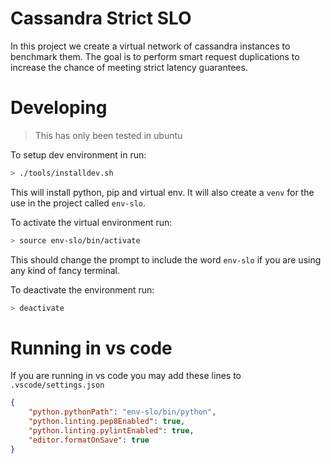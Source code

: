 # Cassandra Strict SLO 

In this project we create a virtual network of cassandra instances to benchmark them. The goal is to perform smart request duplications to increase the chance of meeting strict latency guarantees.

# Developing
> This has only been tested in ubuntu

To setup dev environment in run:

```sh
> ./tools/installdev.sh
```

This will install python, pip and virtual env. It will also create a `venv` for the use in the project called `env-slo`.

To activate the virtual environment run:

```sh
> source env-slo/bin/activate
```

This should change the prompt to include the word `env-slo` if you are using any kind of fancy terminal.

To deactivate the environment run:

```sh
> deactivate
```

# Running in vs code
If you are running in vs code you may add these lines to `.vscode/settings.json`

```json
{
    "python.pythonPath": "env-slo/bin/python",
    "python.linting.pep8Enabled": true,
    "python.linting.pylintEnabled": true,
    "editor.formatOnSave": true
}
```
